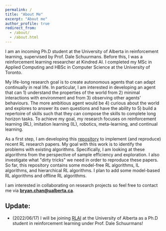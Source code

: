 ```yaml
---
permalink: /
title: "About Me"
excerpt: "About me"
author_profile: true
redirect_from: 
  - /about/
  - /about.html
---
```


I am an incoming Ph.D student at the University of Alberta in reinforcement learning, supervised by Prof. Dale Schuurmans.
Before this, I was a reinforcement learning researcher at Kindred AI.
I completed my MSc in Applied Computing and HBSc in Computer Science at the University of Toronto.

My life-long research goal is to create autonomous agents that can adapt continually in real life. In particular, I am interested in developing an agent that can 1) understand the properties of the world from 2) minimal interactions with environment and from 3) observing other agents' behaviours. The more ambitious agent would be 4) curious about the world and explores to answer its own questions and have the ability to 5) build a repertoire of skills such that they can compose the skills to complete long horizon tasks. To achieve my goal, my research focuses on reinforcement learning (RL), imitation learning (IL), robotics, meta-learning, and continual learning.

As a first step, I am developing this [repository](https://github.com/chanb/rl_sandbox_public) to implement (and reproduce) recent RL research papers. My goal with this work is to identify the problems with existing algorithms. Specifically, I am looking at these algorithms from the perspective of sample efficiency and exploration. I also investigate what "dirty tricks" we need in order to reproduce these papers. So far, this repository contains some model-free RL algorithms, IL algorithms, and hierarchical RL algorithms. I plan to add some model-based RL algorithms and offline RL algorithms.

I am interested in collaborating on research projects so feel free to contact me via [**bryan.chan@ualberta.ca**](mailto:bryan.chan@ualberta.ca).

## Update:
- (2022/06/17) I will be joining [RLAI](http://rlai.ualberta.ca/) at the University of Alberta as a Ph.D student in reinforcement learning under Prof. Dale Schuurmans!
